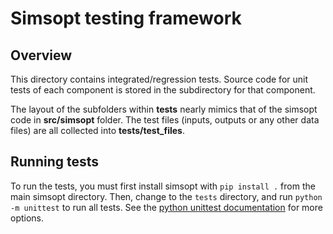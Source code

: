 # Simsopt testing framework

## Overview

This directory contains integrated/regression tests. Source code for unit tests of each component is stored in the subdirectory for that component.

The layout of the subfolders within **tests** nearly mimics that of the simsopt code in **src/simsopt** folder. The test files (inputs, outputs or any other data files) are all collected into **tests/test_files**.

## Running tests

To run the tests, you must first install simsopt with `pip install .` from the main simsopt directory.
Then, change to the `tests` directory, and run `python -m unittest` to run all tests.
See the [python unittest documentation](https://docs.python.org/3/library/unittest.html) for more options.
